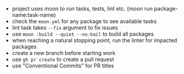 - project uses moon to run tasks, tests, lint etc. (moon run package-name:task-name)
- check the `moon.yml` for any package to see available tasks
- lint task takes `--fix` argument to fix issues
- use `moon :build --quiet --no-bail` to build all packages
- when reaching a natural stopping point, run the linter for impacted packages
- create a new branch before starting work
- use `gh pr create` to create a pull request
- use "Conventional Commits" for PR titles
